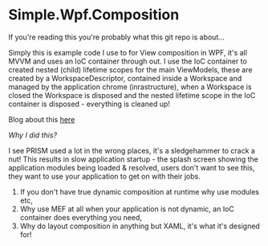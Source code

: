 Simple.Wpf.Composition
======================

If you're reading this you're probably what this git repo is about...

Simply this is example code I use to for View composition in WPF, it's all MVVM and uses an IoC container through out. I use the IoC container to created nested (child) lifetime scopes for the main ViewModels, these are created by a WorkspaceDescriptor, contained inside a Workspace and managed by the application chrome (inrastructure), when a Workspace is closed the Workspace is disposed and the nested lifetime scope in the IoC container is disposed - everything is cleaned up!

Blog about this [here](http://awkwardcoder.blogspot.co.uk/2013/11/using-ioc-nested-lifetime-scopes-with.html)

*Why I did this?*

I see PRISM used a lot in the wrong places, it's a sledgehammer to crack a nut! This results in slow application startup - the splash screen showing the application modules being loaded & resolved, users don't want to see this, they want to use your application to get on with their jobs.

  1. If you don't have true dynamic composition at runtime why use modules etc,
  2. Why use MEF at all when your application is not dynamic, an IoC container does everything you need,
  3. Why do layout composition in anything but XAML, it's what it's designed for!
  



 
  
 
  


